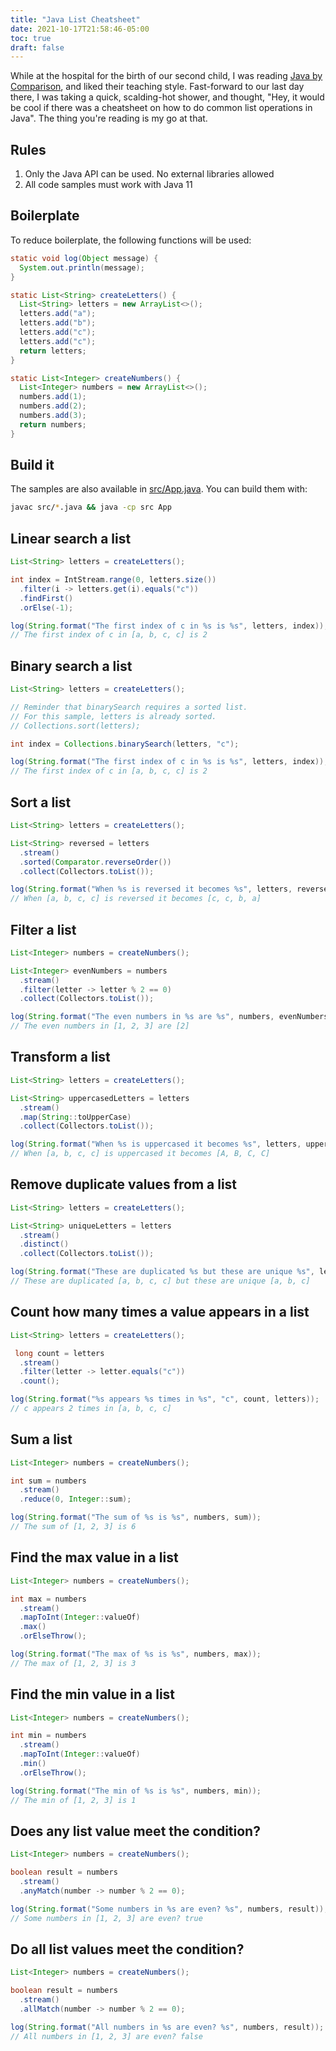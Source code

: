 ```yaml
---
title: "Java List Cheatsheet"
date: 2021-10-17T21:58:46-05:00
toc: true
draft: false
---
```


While at the hospital for the birth of our second child, I was reading [Java by Comparison](https://pragprog.com/titles/javacomp/java-by-comparison/), and liked their teaching style. Fast-forward to our last day there, I was taking a quick, scalding-hot shower, and thought, "Hey, it would be cool if there was a cheatsheet on how to do common list operations in Java". The thing you're reading is my go at that.

<!--more-->

## Rules

1. Only the Java API can be used. No external libraries allowed
1. All code samples must work with Java 11

## Boilerplate

To reduce boilerplate, the following functions will be used:

```java
static void log(Object message) {
  System.out.println(message);
}

static List<String> createLetters() {
  List<String> letters = new ArrayList<>();
  letters.add("a");
  letters.add("b");
  letters.add("c");
  letters.add("c");
  return letters;
}

static List<Integer> createNumbers() {
  List<Integer> numbers = new ArrayList<>();
  numbers.add(1);
  numbers.add(2);
  numbers.add(3);
  return numbers;
}
```


## Build it

The samples are also available in [src/App.java](src/App.java). You can build them with:

```sh
javac src/*.java && java -cp src App
```

## Linear search a list

```java
List<String> letters = createLetters();

int index = IntStream.range(0, letters.size())
  .filter(i -> letters.get(i).equals("c"))
  .findFirst()
  .orElse(-1);

log(String.format("The first index of c in %s is %s", letters, index));
// The first index of c in [a, b, c, c] is 2
```

## Binary search a list

```java
List<String> letters = createLetters();

// Reminder that binarySearch requires a sorted list.
// For this sample, letters is already sorted.
// Collections.sort(letters);

int index = Collections.binarySearch(letters, "c");

log(String.format("The first index of c in %s is %s", letters, index));
// The first index of c in [a, b, c, c] is 2
```

## Sort a list

```java
List<String> letters = createLetters();

List<String> reversed = letters
  .stream()
  .sorted(Comparator.reverseOrder())
  .collect(Collectors.toList());

log(String.format("When %s is reversed it becomes %s", letters, reversed));
// When [a, b, c, c] is reversed it becomes [c, c, b, a]
```

## Filter a list

```java
List<Integer> numbers = createNumbers();

List<Integer> evenNumbers = numbers
  .stream()
  .filter(letter -> letter % 2 == 0)
  .collect(Collectors.toList());

log(String.format("The even numbers in %s are %s", numbers, evenNumbers));
// The even numbers in [1, 2, 3] are [2]
```

## Transform a list

```java
List<String> letters = createLetters();

List<String> uppercasedLetters = letters
  .stream()
  .map(String::toUpperCase)
  .collect(Collectors.toList());

log(String.format("When %s is uppercased it becomes %s", letters, uppercasedLetters));
// When [a, b, c, c] is uppercased it becomes [A, B, C, C]
```

## Remove duplicate values from a list

```java
List<String> letters = createLetters();

List<String> uniqueLetters = letters
  .stream()
  .distinct()
  .collect(Collectors.toList());

log(String.format("These are duplicated %s but these are unique %s", letters, uniqueLetters));
// These are duplicated [a, b, c, c] but these are unique [a, b, c]
```

## Count how many times a value appears in a list

```java
List<String> letters = createLetters();

 long count = letters
  .stream()
  .filter(letter -> letter.equals("c"))
  .count();

log(String.format("%s appears %s times in %s", "c", count, letters));
// c appears 2 times in [a, b, c, c]
```

## Sum a list

```java
List<Integer> numbers = createNumbers();

int sum = numbers
  .stream()
  .reduce(0, Integer::sum);

log(String.format("The sum of %s is %s", numbers, sum));
// The sum of [1, 2, 3] is 6
```

## Find the max value in a list

```java
List<Integer> numbers = createNumbers();

int max = numbers
  .stream()
  .mapToInt(Integer::valueOf)
  .max()
  .orElseThrow();

log(String.format("The max of %s is %s", numbers, max));
// The max of [1, 2, 3] is 3
```

## Find the min value in a list

```java
List<Integer> numbers = createNumbers();

int min = numbers
  .stream()
  .mapToInt(Integer::valueOf)
  .min()
  .orElseThrow();

log(String.format("The min of %s is %s", numbers, min));
// The min of [1, 2, 3] is 1
```

## Does any list value meet the condition?

```java
List<Integer> numbers = createNumbers();

boolean result = numbers
  .stream()
  .anyMatch(number -> number % 2 == 0);

log(String.format("Some numbers in %s are even? %s", numbers, result));
// Some numbers in [1, 2, 3] are even? true
```

## Do all list values meet the condition?

```java
List<Integer> numbers = createNumbers();

boolean result = numbers
  .stream()
  .allMatch(number -> number % 2 == 0);

log(String.format("All numbers in %s are even? %s", numbers, result));
// All numbers in [1, 2, 3] are even? false
```
